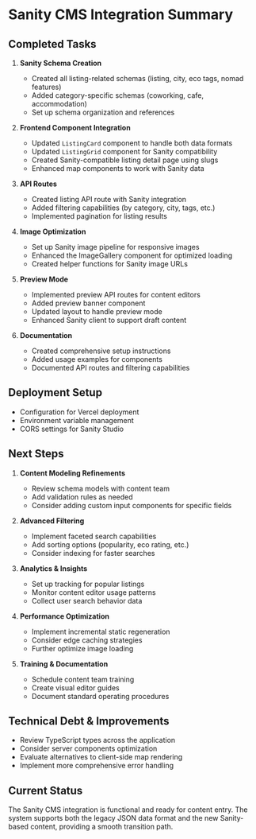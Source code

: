 # Sanity CMS Integration Summary

## Completed Tasks

1. **Sanity Schema Creation**
   - Created all listing-related schemas (listing, city, eco tags, nomad features)
   - Added category-specific schemas (coworking, cafe, accommodation)
   - Set up schema organization and references

2. **Frontend Component Integration**
   - Updated `ListingCard` component to handle both data formats
   - Updated `ListingGrid` component for Sanity compatibility
   - Created Sanity-compatible listing detail page using slugs
   - Enhanced map components to work with Sanity data

3. **API Routes**
   - Created listing API route with Sanity integration
   - Added filtering capabilities (by category, city, tags, etc.)
   - Implemented pagination for listing results

4. **Image Optimization**
   - Set up Sanity image pipeline for responsive images
   - Enhanced the ImageGallery component for optimized loading
   - Created helper functions for Sanity image URLs

5. **Preview Mode**
   - Implemented preview API routes for content editors
   - Added preview banner component
   - Updated layout to handle preview mode
   - Enhanced Sanity client to support draft content

6. **Documentation**
   - Created comprehensive setup instructions
   - Added usage examples for components
   - Documented API routes and filtering capabilities

## Deployment Setup
- Configuration for Vercel deployment
- Environment variable management
- CORS settings for Sanity Studio

## Next Steps

1. **Content Modeling Refinements**
   - Review schema models with content team
   - Add validation rules as needed
   - Consider adding custom input components for specific fields

2. **Advanced Filtering**
   - Implement faceted search capabilities
   - Add sorting options (popularity, eco rating, etc.)
   - Consider indexing for faster searches

3. **Analytics & Insights**
   - Set up tracking for popular listings
   - Monitor content editor usage patterns
   - Collect user search behavior data

4. **Performance Optimization**
   - Implement incremental static regeneration
   - Consider edge caching strategies
   - Further optimize image loading

5. **Training & Documentation**
   - Schedule content team training
   - Create visual editor guides
   - Document standard operating procedures

## Technical Debt & Improvements
- Review TypeScript types across the application
- Consider server components optimization
- Evaluate alternatives to client-side map rendering
- Implement more comprehensive error handling

## Current Status
The Sanity CMS integration is functional and ready for content entry. The system supports both the legacy JSON data format and the new Sanity-based content, providing a smooth transition path.
